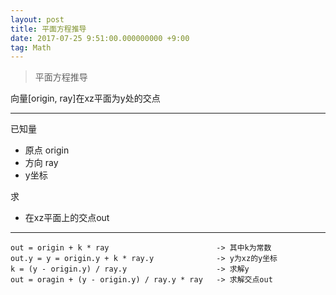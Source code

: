 ```yaml
---
layout: post
title: 平面方程推导
date: 2017-07-25 9:51:00.000000000 +9:00
tag: Math
---
```


>
> 平面方程推导
>

向量[origin, ray]在xz平面为y处的交点

---
已知量

* 原点 origin
* 方向 ray
* y坐标

求

* 在xz平面上的交点out

---

```推导过程
out = origin + k * ray                        -> 其中k为常数
out.y = y = origin.y + k * ray.y              -> y为xz的y坐标
k = (y - origin.y) / ray.y                    -> 求解y
out = oragin + (y - origin.y) / ray.y * ray   -> 求解交点out
```
